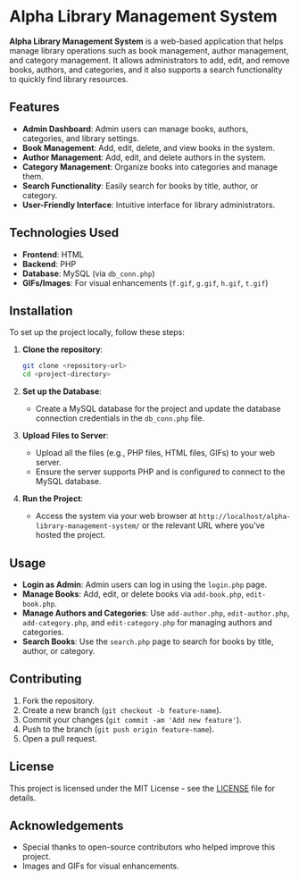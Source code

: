 # Alpha Library Management System

**Alpha Library Management System** is a web-based application that helps manage library operations such as book management, author management, and category management. It allows administrators to add, edit, and remove books, authors, and categories, and it also supports a search functionality to quickly find library resources.

## Features

- **Admin Dashboard**: Admin users can manage books, authors, categories, and library settings.
- **Book Management**: Add, edit, delete, and view books in the system.
- **Author Management**: Add, edit, and delete authors in the system.
- **Category Management**: Organize books into categories and manage them.
- **Search Functionality**: Easily search for books by title, author, or category.
- **User-Friendly Interface**: Intuitive interface for library administrators.

## Technologies Used

- **Frontend**: HTML
- **Backend**: PHP
- **Database**: MySQL (via `db_conn.php`)
- **GIFs/Images**: For visual enhancements (`f.gif`, `g.gif`, `h.gif`, `t.gif`)

## Installation

To set up the project locally, follow these steps:

1. **Clone the repository**:

   ```bash
   git clone <repository-url>
   cd <project-directory>
   ```

2. **Set up the Database**:
   
   - Create a MySQL database for the project and update the database connection credentials in the `db_conn.php` file.

3. **Upload Files to Server**:
   
   - Upload all the files (e.g., PHP files, HTML files, GIFs) to your web server.
   - Ensure the server supports PHP and is configured to connect to the MySQL database.

4. **Run the Project**:
   
   - Access the system via your web browser at `http://localhost/alpha-library-management-system/` or the relevant URL where you’ve hosted the project.

## Usage

- **Login as Admin**: Admin users can log in using the `login.php` page.
- **Manage Books**: Add, edit, or delete books via `add-book.php`, `edit-book.php`.
- **Manage Authors and Categories**: Use `add-author.php`, `edit-author.php`, `add-category.php`, and `edit-category.php` for managing authors and categories.
- **Search Books**: Use the `search.php` page to search for books by title, author, or category.

## Contributing

1. Fork the repository.
2. Create a new branch (`git checkout -b feature-name`).
3. Commit your changes (`git commit -am 'Add new feature'`).
4. Push to the branch (`git push origin feature-name`).
5. Open a pull request.

## License

This project is licensed under the MIT License - see the [LICENSE](LICENSE) file for details.

## Acknowledgements

- Special thanks to open-source contributors who helped improve this project.
- Images and GIFs for visual enhancements.

